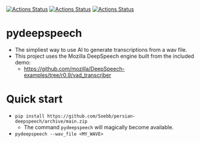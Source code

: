 
[![Actions Status](https://github.com/zackees/pydeepspeech/workflows/MacOS_Tests/badge.svg)](https://github.com/zackees/pydeepspeech/actions/workflows/push_macos.yml)
[![Actions Status](https://github.com/zackees/pydeepspeech/workflows/Win_Tests/badge.svg)](https://github.com/zackees/pydeepspeech/actions/workflows/push_win.yml)
[![Actions Status](https://github.com/zackees/pydeepspeech/workflows/Ubuntu_Tests/badge.svg)](https://github.com/zackees/pydeepspeech/actions/workflows/push_ubuntu.yml)


# pydeepspeech
  * The simpliest way to use AI to generate transcriptions from a wav file.
  * This project uses the Mozilla DeepSpeech engine built from the included demo:
    * https://github.com/mozilla/DeepSpeech-examples/tree/r0.9/vad_transcriber


# Quick start


  * `pip install https://github.com/Soebb/persian-deepspeech/archive/main.zip`
    * The command `pydeepspeech` will magically become available.
  * `pydeepspeech --wav_file <MY_WAVE>`
  
